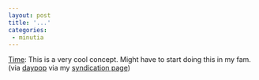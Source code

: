 ```yaml
---
layout: post
title: '...'
categories:
 - minutia
---
```


<a href="http://zonezero.com/magazine/essays/diegotime/time.html">Time</a>: This is a very cool concept. Might have to start doing this in my fam. (via <a href="http://www.daypop.com/redirect?id=1462862">daypop</a> via my <a href="http://www.danielsjourney.com/syndicates.php">syndication page</a>)

